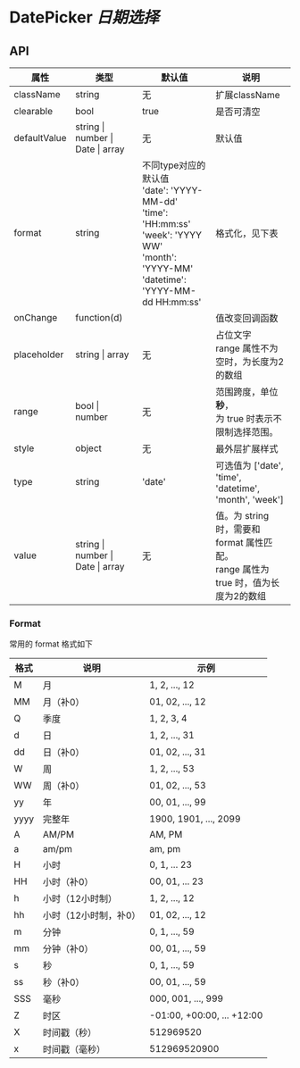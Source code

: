 # DatePicker *日期选择*

<example />

## API

| 属性 | 类型 | 默认值 | 说明 |
| --- | --- | --- | --- |
| className | string | 无 | 扩展className |
| clearable | bool | true | 是否可清空 |
| defaultValue | string \| number \| Date \| array | 无 | 默认值 |
| format | string | 不同type对应的默认值<br />'date': 'YYYY-MM-dd'<br />'time': 'HH:mm:ss'<br />'week': 'YYYY WW'<br />'month': 'YYYY-MM'<br />'datetime': 'YYYY-MM-dd HH:mm:ss'  | 格式化，见下表 |
| onChange | function(d) | | 值改变回调函数 |
| placeholder | string \| array | 无 | 占位文字<br />range 属性不为空时，为长度为2的数组 |
| range | bool \| number | 无 | 范围跨度，单位 **秒**，<br />为 true 时表示不限制选择范围。 |
| style | object | 无 | 最外层扩展样式 |
| type | string | 'date' | 可选值为 \['date', 'time', 'datetime', 'month', 'week'] |
| value | string \| number \| Date \| array | 无 | 值。为 string 时，需要和 format 属性匹配。<br />range 属性为 true 时，值为长度为2的数组 |


### Format

常用的 format 格式如下

| 格式 | 说明 | 示例 |
| --- | --- | --- |
|	M	| 月 | 1, 2, ..., 12 |
| MM | 月（补0）| 01, 02, ..., 12 |
| Q | 季度 | 1, 2, 3, 4 |
| d | 日 |	1, 2, ..., 31
| dd | 日（补0） |	01, 02, ..., 31 |
| W | 周 | 1, 2, ..., 53 |
| WW | 周（补0）| 01, 02, ..., 53 |
| yy | 年 | 00, 01, ..., 99 |
| yyyy | 完整年 | 1900, 1901, ..., 2099 |
| A | AM/PM | AM, PM |
| a | am/pm |	am, pm |
| H | 小时 | 0, 1, ... 23 |
| HH | 小时（补0） | 00, 01, ... 23 |
| h | 小时（12小时制） | 1, 2, ..., 12 |
| hh | 小时（12小时制，补0） | 01, 02, ..., 12 |
| m | 分钟 | 0, 1, ..., 59 |
| mm | 分钟（补0） | 00, 01, ..., 59 |
| s | 秒 | 0, 1, ..., 59 |
| ss | 秒（补0） | 00, 01, ..., 59 |
| SSS | 毫秒 | 000, 001, ..., 999 |
| Z | 时区 | -01:00, +00:00, ... +12:00 |
| X | 时间戳（秒） |	512969520 |
| x | 时间戳（毫秒） | 512969520900 |